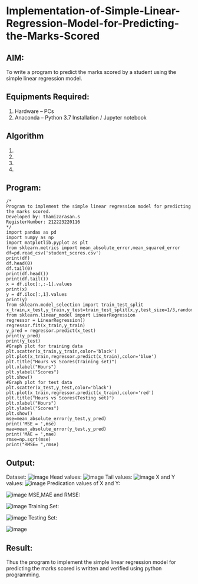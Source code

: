 # Implementation-of-Simple-Linear-Regression-Model-for-Predicting-the-Marks-Scored

## AIM:
To write a program to predict the marks scored by a student using the simple linear regression model.

## Equipments Required:
1. Hardware – PCs
2. Anaconda – Python 3.7 Installation / Jupyter notebook

## Algorithm
1. 
2. 
3. 
4. 

## Program:
```
/*
Program to implement the simple linear regression model for predicting the marks scored.
Developed by: thamizarasan.s
RegisterNumber: 212223220116 
*/
import pandas as pd
import numpy as np
import matplotlib.pyplot as plt
from sklearn.metrics import mean_absolute_error,mean_squared_error
df=pd.read_csv('student_scores.csv')
print(df)
df.head(0)
df.tail(0)
print(df.head())
print(df.tail())
x = df.iloc[:,:-1].values
print(x)
y = df.iloc[:,1].values
print(y)
from sklearn.model_selection import train_test_split
x_train,x_test,y_train,y_test=train_test_split(x,y,test_size=1/3,random_state=0)
from sklearn.linear_model import LinearRegression
regressor = LinearRegression()
regressor.fit(x_train,y_train)
y_pred = regressor.predict(x_test)
print(y_pred)
print(y_test)
#Graph plot for training data
plt.scatter(x_train,y_train,color='black')
plt.plot(x_train,regressor.predict(x_train),color='blue')
plt.title("Hours vs Scores(Training set)")
plt.xlabel("Hours")
plt.ylabel("Scores")
plt.show()
#Graph plot for test data
plt.scatter(x_test,y_test,color='black')
plt.plot(x_train,regressor.predict(x_train),color='red')
plt.title("Hours vs Scores(Testing set)")
plt.xlabel("Hours")
plt.ylabel("Scores")
plt.show()
mse=mean_absolute_error(y_test,y_pred)
print('MSE = ',mse)
mae=mean_absolute_error(y_test,y_pred)
print('MAE = ',mae)
rmse=np.sqrt(mse)
print("RMSE= ",rmse)
```

## Output:
Dataset:
![image](https://github.com/AkilaMohan/Implementation-of-Simple-Linear-Regression-Model-for-Predicting-the-Marks-Scored/assets/150418511/a8730daf-faa6-497b-95ad-b577299fc1df)
Head values:
![image](https://github.com/AkilaMohan/Implementation-of-Simple-Linear-Regression-Model-for-Predicting-the-Marks-Scored/assets/150418511/138aa2e5-a152-4e66-9553-c789c052d86d)
Tail values:
![image](https://github.com/AkilaMohan/Implementation-of-Simple-Linear-Regression-Model-for-Predicting-the-Marks-Scored/assets/150418511/385ec6bd-957f-4b65-be8e-214c3cab003e)
X and Y values:
![image](https://github.com/AkilaMohan/Implementation-of-Simple-Linear-Regression-Model-for-Predicting-the-Marks-Scored/assets/150418511/dde2fb35-fafb-4dfc-b732-8a2031ab253f)
Predication values of X and Y:

![image](https://github.com/AkilaMohan/Implementation-of-Simple-Linear-Regression-Model-for-Predicting-the-Marks-Scored/assets/150418511/511c9b3e-1a12-4616-98cf-6bf90e71e3ae)
MSE,MAE and RMSE:

![image](https://github.com/AkilaMohan/Implementation-of-Simple-Linear-Regression-Model-for-Predicting-the-Marks-Scored/assets/150418511/ef496814-815d-40f2-a2bf-b010604aa650)
Training Set:

![image](https://github.com/AkilaMohan/Implementation-of-Simple-Linear-Regression-Model-for-Predicting-the-Marks-Scored/assets/150418511/168c36d3-979a-473a-8c57-58a5aa4ed858)
Testing Set:

![image](https://github.com/AkilaMohan/Implementation-of-Simple-Linear-Regression-Model-for-Predicting-the-Marks-Scored/assets/150418511/c0f934fb-9a66-4b6f-abd6-6a47d0b9eabd)




## Result:
Thus the program to implement the simple linear regression model for predicting the marks scored is written and verified using python programming.
